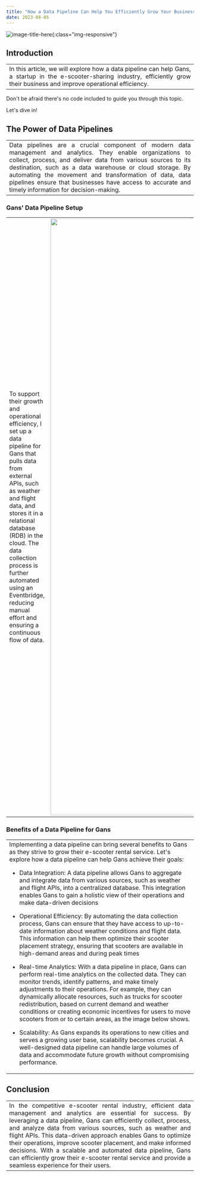 ```yaml
---
title: "How a Data Pipeline Can Help You Efficiently Grow Your Business"
date: 2023-08-05
---
```

![image-title-here](https://learn.wbscodingschool.com/wp-content/uploads/2021/06/Screenshot-2021-06-21-at-11.49.21-1024x511.png){:class="img-responsive"}

<h2>Introduction</h2>
<table style="width: 100%; border: none;">
    <td style="width: 100%; text-align: justify; border: none;">
    In this article, we will explore how a data pipeline can help Gans, a startup in the e-scooter-sharing industry, efficiently grow their business and improve operational efficiency.
</td>
</table>
<b4>Don't be afraid there's no code included to guide you through this topic.

    
Let's dive in!
</b4>

<h2>The Power of Data Pipelines</h2>
<table style="width: 100%; border: none;">
<td style="width: 100%; text-align: justify; border: none;">
    Data pipelines are a crucial component of modern data management and analytics. They enable organizations to collect, process, and deliver data from various sources to its destination, such as a data warehouse or cloud storage. By automating the movement and transformation of data, data pipelines ensure that businesses have access to accurate and timely information for decision-making.
</td>
</table>

<h3>Gans' Data Pipeline Setup</h3>
<table style="width: 100%; border: none;">
    <td style="width: 50%; text-align: left; border: none;">
    To support their growth and operational efficiency, I set up a data pipeline for Gans that pulls data from external APIs, such as weather and flight data, and stores it in a relational database (RDB) in the cloud. 
    The data collection process is further automated using an Eventbridge, reducing manual effort and ensuring a continuous flow of data.
    </td>
    <td style="width: 50%; text-align: right; border: none;">
      <img src="https://learn.wbscodingschool.com/wp-content/uploads/2021/06/Screenshot-2021-06-16-at-18.54.18.png" alt="image-title-here" width="1600" class="img-responsive">
    </td>
</table>


<h3>Benefits of a Data Pipeline for Gans</h3>
<table style="width: 100%; border: none;">
    <td style="width: 100%; text-align: left; border: none;">
        Implementing a data pipeline can bring several benefits to Gans as they strive to grow their e-scooter rental service. Let's explore how a data pipeline can help Gans achieve their goals:
        

- Data Integration: A data pipeline allows Gans to aggregate and integrate data from various sources, such as weather and flight APIs, into a centralized database. This integration enables Gans to gain a holistic view of their operations and make data-driven decisions


- Operational Efficiency: By automating the data collection process, Gans can ensure that they have access to up-to-date information about weather conditions and flight data. This information can help them optimize their scooter placement strategy, ensuring that scooters are available in high-demand areas and during peak times


- Real-time Analytics: With a data pipeline in place, Gans can perform real-time analytics on the collected data. They can monitor trends, identify patterns, and make timely adjustments to their operations. For example, they can dynamically allocate resources, such as trucks for scooter redistribution, based on current demand and weather conditions or creating economic incentives for users to move scooters from or to certain areas, as the image below shows.


- Scalability: As Gans expands its operations to new cities and serves a growing user base, scalability becomes crucial. A well-designed data pipeline can handle large volumes of data and accommodate future growth without compromising performance.

</td>
</table>

<h2>Conclusion</h2>
<table style="width: 100%; border: none;">
<td style="width: 100%; text-align: justify; border: none;">
    In the competitive e-scooter rental industry, efficient data management and analytics are essential for success.
    By leveraging a data pipeline, Gans can efficiently collect, process, and analyze data from various sources, such as weather and flight APIs.
    This data-driven approach enables Gans to optimize their operations, improve scooter placement, and make informed decisions.
    With a scalable and automated data pipeline, Gans can efficiently grow their e-scooter rental service and provide a seamless experience for their users.
</td>
</table>
